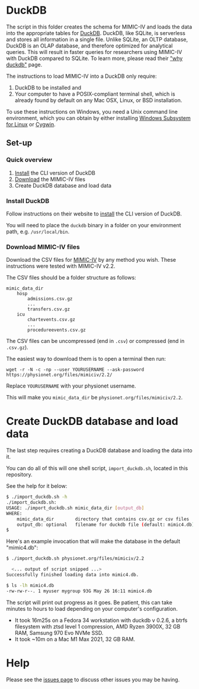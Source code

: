 # DuckDB

The script in this folder creates the schema for MIMIC-IV and
loads the data into the appropriate tables for
[DuckDB](https://duckdb.org/).
DuckDB, like SQLite, is serverless and
stores all information in a single file.
Unlike SQLite, an OLTP database,
DuckDB is an OLAP database, and therefore optimized for analytical queries.
This will result in faster queries for researchers using MIMIC-IV
with DuckDB compared to SQLite.
To learn more, please read their ["why duckdb"](https://duckdb.org/docs/why_duckdb)
page.

The instructions to load MIMIC-IV into a DuckDB
only require:
1. DuckDB to be installed and
2. Your computer to have a POSIX-compliant terminal shell,
   which is already found by default on any Mac OSX, Linux, or BSD installation.

To use these instructions on Windows,
you need a Unix command line environment,
which you can obtain by either installing
[Windows Subsystem for Linux](https://docs.microsoft.com/en-us/windows/wsl/install-win10)
or [Cygwin](https://www.cygwin.com/).

## Set-up

### Quick overview

1. [Install](https://duckdb.org/docs/installation/) the CLI version of DuckDB
2. [Download](https://physionet.org/content/mimiciv/2.0) the MIMIC-IV files
3. Create DuckDB database and load data

### Install DuckDB

Follow instructions on their website to
[install](https://duckdb.org/docs/installation/)
the CLI version of DuckDB.

You will need to place the `duckdb` binary in a folder on your environment path,
e.g. `/usr/local/bin`.

### Download MIMIC-IV files

Download the CSV files for [MIMIC-IV](https://physionet.org/content/mimiciv/)
by any method you wish.
These instructions were tested with MIMIC-IV v2.2.

The CSV files should be a folder structure as follows:
    
```
mimic_data_dir
    hosp
        admissions.csv.gz
        ...
        transfers.csv.gz
    icu
        chartevents.csv.gz
        ...
        procedureevents.csv.gz
```

The CSV files can be uncompressed (end in `.csv`) or compressed (end in `.csv.gz`).

The easiest way to download them is to open a terminal then run:

```
wget -r -N -c -np --user YOURUSERNAME --ask-password https://physionet.org/files/mimiciv/2.2/
```

Replace `YOURUSERNAME` with your physionet username.

This will make you `mimic_data_dir` be `physionet.org/files/mimiciv/2.2`.

# Create DuckDB database and load data

The last step requires creating a DuckDB database and
loading the data into it.

You can do all of this will one shell script, `import_duckdb.sh`,
located in this repository.

See the help for it below:

```sh
$ ./import_duckdb.sh -h
./import_duckdb.sh:
USAGE: ./import_duckdb.sh mimic_data_dir [output_db]
WHERE:
    mimic_data_dir        directory that contains csv.gz or csv files
    output_db: optional   filename for duckdb file (default: mimic4.db)
$
```

Here's an example invocation that will make the database in the default "mimic4.db":

```sh
$ ./import_duckdb.sh physionet.org/files/mimiciv/2.2

  <... output of script snipped ...>
Successfully finished loading data into mimic4.db.

$ ls -lh mimic4.db
-rw-rw-r--. 1 myuser mygroup 93G May 26 16:11 mimic4.db
```

The script will print out progress as it goes.
Be patient, this can take minutes to hours to load
depending on your computer's configuration.

* It took 16m25s on a Fedora 34 workstation with duckdb v 0.2.6, a btrfs filesystem with ztsd level 1 compression, AMD Ryzen 3900X, 32 GB RAM, Samsung 970 Evo NVMe SSD.
* It took ~10m on a Mac M1 Max 2021, 32 GB RAM.

# Help

Please see the [issues page](https://github.com/MIT-LCP/mimic-code/issues) to discuss other issues you may be having.